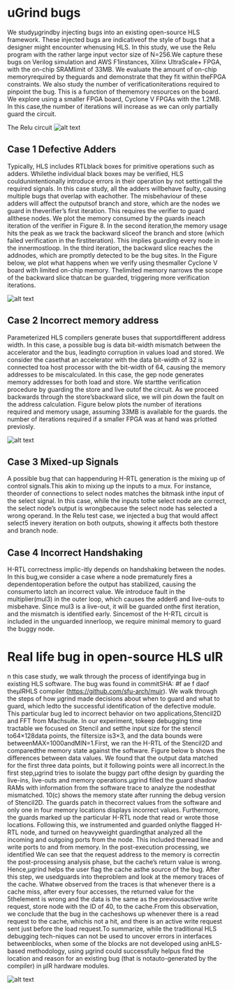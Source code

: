 # uGrind bugs


We studyμgrindby injecting bugs into an existing open-source HLS framework. These injected bugs are indicativeof  the  style  of  bugs  that  a  designer  might  encounter  whenusing HLS. In this study, we use the Relu program with  the  rather  large  input  vector  size  of N=256.We  capture  these  bugs  on  Verilog  simulation  and  AWS  F1instances, Xilinx UltraScale+ FPGA, with the on-chip SRAMlimit of 33MB. We evaluate the amount of on-chip memoryrequired by theguards and demonstrate that they fit within theFPGA constraints. We also study the number of verificationiterations required to pinpoint the bug. This is a function of thememory resources on the board. We explore using a smaller FPGA board, Cyclone V FPGAs with the 1.2MB. In this case,the number of iterations will increase as we can only partially guard the circuit.

The Relu circuit 
![alt text](https://i.ibb.co/kD6xFGH/paper2.png)


## Case 1  Defective  Adders

Typically,  HLS  includes  RTLblack  boxes  for  primitive  operations  such  as  adders.  Whilethe  individual  black  boxes  may  be  verified,  HLS  couldunintentionally introduce errors in their operation by not settingall the required signals. In this case study, all the adders willbehave  faulty,  causing  multiple  bugs  that  overlap  with  eachother. The misbehaviour of these adders will affect the outputsof  branch  and  store,  which  are  the  nodes  we  guard  in  theverifier’s first iteration. This requires the verifier to guard allthese nodes. We plot the memory consumed by the guards ineach iteration of the verifier in Figure 8. In the second iteration,the memory usage hits the peak as we track the backward sliceof the branch and store (which failed verification in the firstiteration). This implies guarding every node in the innermostloop. In the third iteration, the backward slice reaches the addnodes,  which  are  promptly  detected  to  be  the  bug  sites.  In the Figure  below,   we  plot  what  happens  when  we  verify  using  thesmaller Cyclone V board with limited on-chip memory. Thelimited memory narrows the scope of the backward slice thatcan be guarded, triggering more verification iterations.

![alt text](https://i.ibb.co/pytmNwv/paper.png "Figure 1")


## Case 2 Incorrect  memory  address

Parameterized HLS compilers generate buses that supportdifferent address width. In this case, a possible bug is data bit-width mismatch between the accelerator and the bus, leadingto corruption in values load and stored. We consider the casethat an accelerator with the data bit-width of 32 is connected toa host processor with the bit-width of 64, causing the memory addresses  to  be  miscalculated.  In  this  case,  the  gep  node generates memory addresses for both load and store. We startthe verification procedure by guarding the store and live outof the circuit. As we proceed backwards through the store’sbackward  slice,  we  will  pin  down  the  fault  on  the  address calculation. Figure below plots the number of iterations required and memory usage, assuming 33MB is available for the guards. the number of iterations required if a smaller FPGA was at hand was prlotted previosly. 

![alt text](https://i.ibb.co/cTRGR1J/paper1.png)




## Case 3 Mixed-up Signals 
A possible bug that can happenduring H-RTL generation is the mixing up of control signals.This akin to mixing up the inputs to a mux. For instance, theorder of connections to select nodes matches the bitmask inthe input of the select signal. In this case, while the inputs tothe select node are correct, the select node’s output is wrongbecause the select node has selected a wrong operand. In the Relu test case, we injected a bug that would affect select5 inevery  iteration  on  both  outputs,  showing  it  affects  both  thestore and branch node.


## Case 4 Incorrect Handshaking
H-RTL correctness implic-itly depends on handshaking between the nodes. In this bug,we consider a case where a node prematurely fires a dependentoperation before the output has stabilized, causing the consumerto latch an incorrect value. We introduce fault in the multiplier(mul3) in the outer loop, which causes the adder6 and live-outs to misbehave. Since mul3 is a live-out, it will be guarded onthe first iteration, and the mismatch is identified early. Sincemost of the H-RTL circuit is included in the unguarded innerloop, we require minimal memory to guard the buggy node.

# Real life bug in open-source HLS uIR


n this case study, we walk through the process of identifyinga bug in existing HLS software. The bug was found in commitSHA: #f ae f daof theμIRHLS compiler (https://github.com/sfu-arch/muir). We walk through the steps of how μgrind made decisions about when to guard and what to guard, which ledto the successful identification of the defective module. This particular bug led to incorrect behavior on two applications,Stencil2D and FFT from Machsuite. In our experiment, tokeep debugging time tractable we focused on Stencil and setthe input size for the stencil to64×128data points, the filtersize is3×3, and the data bounds were betweenMAX=1000andMIN=1.First,  we  ran  the  H-RTL  of  the  Stencil2D  and  comparedthe memory state against the software. Figure below b shows the differences between data values. We found that the output data matched for the first three data points, but it following points were all incorrect.In  the  first  step,μgrind tries  to  isolate  the  buggy  part  ofthe  design  by  guarding  the  live-ins,  live-outs  and  memory operations.μgrind filled  the guard shadow  RAMs  with information  from  the  software  trace  to  analyze  the  nodesthat mismatched. 
10(c) shows the memory state after running the debug version of Stencil2D. The guards patch in thecorrect values from the software and only one in four memory locations  displays  incorrect  values.  Furthermore,  the  guards marked up the particular H-RTL node that read or wrote those locations. Following this, we instrumented and guarded onlythe flagged H-RTL node, and turned on heavyweight guardingthat  analyzed  all  the  incoming  and  outgoing  ports  from  the node. This included theread line and write ports to and from memory. In the post-execution processing, we identified We can see that the request address to the memory is correctin the post-processing analysis phase, but the cache’s return value is wrong. Hence,μgrind helps the user flag the cache asthe source of the bug. After this step, we usedguards into theproblem  and  look  at  the  memory  traces  of  the  cache.  Whatwe observed from the traces is that whenever there is a cache miss, after every four accesses, the returned value for the 5thelement  is  wrong  and  the  data  is  the  same  as  the  previousactive write request, store node with the ID of 40, to the cache.From this observation, we conclude that the bug in the cacheshows up whenever there is a read request to the cache, whichis not a hit, and there is an active write request sent just before the load request.To summarize, while the traditional HLS debugging tech-niques can not be used to uncover errors in interfaces betweenblocks, when some of the blocks are not developed using anHLS-based methodology, using μgrind could successfully helpus find the location and reason for an existing bug (that is notauto-generated by the compiler) in μIR hardware modules.

![alt text](https://i.ibb.co/12th2hF/paper3.png)

